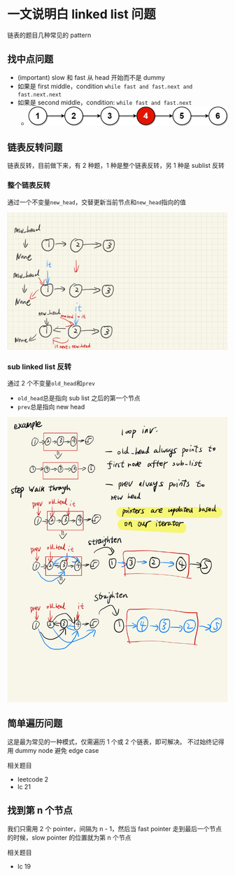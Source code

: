 # 一文说明白 linked list 问题

链表的题目几种常见的 pattern

## 找中点问题

- (important) slow 和 fast 从 head 开始而不是 dummy
- 如果是 first middle，condition `while fast and fast.next and fast.next.next`
- 如果是 second middle，condition: `while fast and fast.next`
  - ![second middle](../imgs/ll-3.png)

## 链表反转问题

链表反转，目前做下来，有 2 种题，1 种是整个链表反转，另 1 种是 sublist 反转

### 整个链表反转

通过一个不变量`new_head`，交替更新当前节点和`new_head`指向的值

![alt text](../imgs/ll-1.jpg)

### sub linked list 反转

通过 2 个不变量`old_head`和`prev`

- `old_head`总是指向 sub list 之后的第一个节点
- `prev`总是指向 new head

![alt text](../imgs/ll-2.jpg)

## 简单遍历问题

这是最为常见的一种模式，仅需遍历 1 个或 2 个链表，即可解决。
不过始终记得用 dummy node 避免 edge case

相关题目

- leetcode 2
- lc 21

## 找到第 n 个节点

我们只需用 2 个 pointer，间隔为 n - 1，然后当 fast pointer 走到最后一个节点的时候，slow pointer 的位置就为第 n 个节点

相关题目

- lc 19
